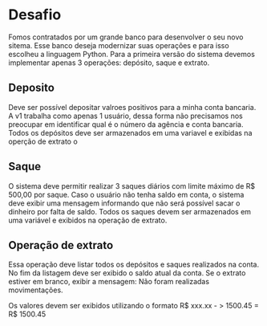 # Desafio 

Fomos contratados por um grande banco para desenvolver o seu novo sitema. Esse banco deseja modernizar suas operações e para isso escolheu a linguagem Python. Para a primeira versão do sistema devemos implementar apenas 3 operações: depósito, saque e extrato.

## Deposito

Deve ser possível depositar valroes positivos para a minha conta bancaria. A v1 trabalha como apenas 1 usuário, dessa forma não precisamos nos preocupar em identificar qual é o número da agência e conta bancaria. Todos os depósitos deve ser armazenados em uma variavel e exibidas na operção de extrato o


## Saque 

O sistema deve permitir realizar 3 saques diários com limite máximo de R$ 500,00 por saque. Caso o usuário não tenha saldo em conta, o sistema deve exibir uma mensagem informando que não será possível sacar o dinheiro por falta de saldo. Todos os saques devem ser armazenados em uma variável e exibidos na operação de extrato.

## Operação de extrato 

Essa operação deve listar todos os depósitos e saques realizados na conta. No fim da listagem deve ser exibido o saldo atual da conta. Se o extrato estiver em branco, exibir a mensagem: Não foram realizadas movimentações.

Os valores devem ser exibidos utilizando o formato R$ xxx.xx - > 1500.45 = R$ 1500.45